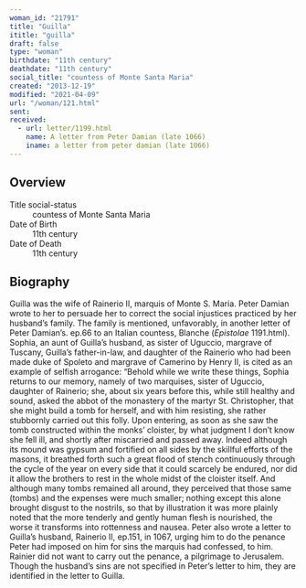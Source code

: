 ```yaml
---
woman_id: "21791"
title: "Guilla"
ititle: "guilla"
draft: false
type: "woman"
birthdate: "11th century"
deathdate: "11th century"
social_title: "countess of Monte Santa Maria"
created: "2013-12-19"
modified: "2021-04-09"
url: "/woman/121.html"
sent:
received:
  - url: letter/1199.html
    name: A letter from Peter Damian (late 1066)
    iname: a letter from peter damian (late 1066)
---
```

<h2 class="mt-4">Overview</h2><dt>Title social-status</dt><dd>countess of Monte Santa Maria</dd><dt>Date of Birth</dt><dd>11th century</dd><dt>Date of Death</dt><dd>11th century</dd><h2 class="mt-4">Biography</h2><p>Guilla was the wife of Rainerio II, marquis of Monte S. Maria. Peter Damian wrote to her to persuade her to correct the social injustices practiced by her husband’s family. The family is mentioned, unfavorably, in another letter of Peter Damian’s. ep.66 to an Italian countess, Blanche (<em>Epistolae</em> 1191.html). Sophia, an aunt of Guilla’s husband, as sister of Uguccio, margrave of Tuscany, Guilla’s father-in-law, and daughter of the Rainerio who had been made duke of Spoleto and margrave of Camerino by Henry II, is cited as an example of selfish arrogance: “Behold while we write these things, Sophia returns to our memory, namely of two marquises, sister of Uguccio, daughter of Rainerio; she, about six years before this, while still healthy and sound, asked the abbot of the monastery of the martyr St. Christopher, that she might build a tomb for herself, and with him resisting, she rather stubbornly carried out this folly. Upon entering, as soon as she saw the tomb constructed within the monks’ cloister, by what judgment I don’t know she fell ill, and shortly after miscarried and passed away. Indeed although its mound was gypsum and fortified on all sides by the skillful efforts of the masons, it breathed forth such a great flood of stench continuously through the cycle of the year on every side that it could scarcely be endured, nor did it allow the brothers to rest in the whole midst of the cloister itself. And although many tombs remained all around, they perceived that those same (tombs) and the expenses were much smaller; nothing except this alone brought disgust to the nostrils, so that by illustration it was more plainly noted that the more tenderly and gently human flesh is nourished, the worse it transforms into rottenness and nausea. Peter also wrote a letter to Guilla’s husband, Rainerio II, ep.151, in 1067, urging him to do the penance Peter had imposed on him for sins the marquis had confessed, to him. Rainier did not want to carry out the penance, a pilgrimage to Jerusalem. Though the husband’s sins are not specified in Peter’s letter to him, they are identified in the letter to Guilla.</p>
